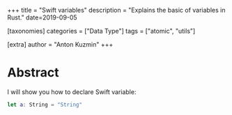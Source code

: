 +++
title = "Swift variables"
description = "Explains the basic of variables in Rust."
date=2019-09-05

[taxonomies]
categories = ["Data Type"]
tags = ["atomic", "utils"]

[extra]
author = "Anton Kuzmin"
+++

# Abstract

I will show you how to declare Swift variable:

```swift
let a: String = "String"
```